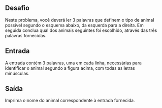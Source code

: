 ## Desafio

Neste problema, você deverá ler 3 palavras que definem o tipo de animal
possível segundo o esquema abaixo, da esquerda para a direita.  Em seguida
conclua qual dos animais seguintes foi escolhido, através das três palavras
fornecidas.

## Entrada
A entrada contém 3 palavras, uma em cada linha, necessárias para identificar
o animal segundo a figura acima, com todas as letras minúsculas.

## Saída
Imprima o nome do animal correspondente à entrada fornecida.

